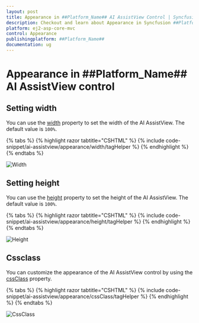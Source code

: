 ```yaml
---
layout: post
title: Appearance in ##Platform_Name## AI AssistView Control | Syncfusion
description: Checkout and learn about Appearance in Syncfusion ##Platform_Name## AI AssistView control of Syncfusion Essential JS 2 and more.
platform: ej2-asp-core-mvc
control: Appearance
publishingplatform: ##Platform_Name##
documentation: ug
---
```


# Appearance in ##Platform_Name## AI AssistView control

## Setting width

You can use the [width](https://help.syncfusion.com/cr/aspnetcore-js2/Syncfusion.EJ2.InteractiveChat.AIAssistView.html#Syncfusion_EJ2_InteractiveChat_AIAssistView_Width) property to set the width of the AI AssistView. The default value is `100%`.

{% tabs %}
{% highlight razor tabtitle="CSHTML" %}
{% include code-snippet/ai-assistview/appearance/width/tagHelper %}
{% endhighlight %}
{% endtabs %}

![Width](images/width.png)

## Setting height

You can use the [height](https://help.syncfusion.com/cr/aspnetcore-js2/Syncfusion.EJ2.InteractiveChat.AIAssistView.html#Syncfusion_EJ2_InteractiveChat_AIAssistView_Height) property to set the height of the AI AssistView. The default value is `100%`.

{% tabs %}
{% highlight razor tabtitle="CSHTML" %}
{% include code-snippet/ai-assistview/appearance/height/tagHelper %}
{% endhighlight %}
{% endtabs %}

![Height](images/height.png)

## Cssclass

You can customize the appearance of the AI AssistView control by using the [cssClass](https://help.syncfusion.com/cr/aspnetcore-js2/Syncfusion.EJ2.InteractiveChat.AIAssistView.html#Syncfusion_EJ2_InteractiveChat_AIAssistView_CssClass) property.

{% tabs %}
{% highlight razor tabtitle="CSHTML" %}
{% include code-snippet/ai-assistview/appearance/cssClass/tagHelper %}
{% endhighlight %}
{% endtabs %}

![CssClass](images/cssClass.png)